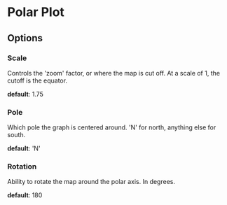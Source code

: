 Polar Plot
==========





Options
--------

### Scale

Controls the 'zoom' factor, or where the map is cut off. At a scale of 1, the cutoff is the equator.

**default**: 1.75

### Pole

Which pole the graph is centered around. 'N' for north, anything else for south.

**default**: 'N'

### Rotation

Ability to rotate the map around the polar axis. In degrees.

**default**: 180